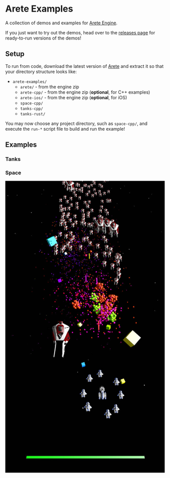 # Arete Examples

A collection of demos and examples for [Arete Engine](https://github.com/aretegames/arete-engine).

If you just want to try out the demos, head over to the [releases page](https://github.com/aretegames/arete-examples/releases) for ready-to-run versions of the demos!

## Setup

To run from code, download the latest version of [Arete](https://github.com/aretegames/arete-engine/releases/tag/v0.1.0) and extract it so that your directory structure looks like:

- `arete-examples/`
    - `arete/` - from the engine zip
    - `arete-cpp/` - from the engine zip (**optional**, for C++ examples)
    - `arete-ios/` - from the engine zip (**optional**, for iOS)
    - `space-cpp/`
    - `tanks-cpp/`
    - `tanks-rust/`

You may now choose any project directory, such as `space-cpp/`, and execute the `run-*` script file to build and run the example!

## Examples

### Tanks



### Space

![space screenshot](assets/space.jpg)
